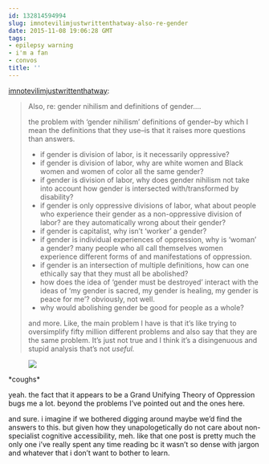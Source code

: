 ```yaml
---
id: 132814594994
slug: imnotevilimjustwrittenthatway-also-re-gender
date: 2015-11-08 19:06:28 GMT
tags:
- epilepsy warning
- i'm a fan
- convos
title: ''
---
```

<p><a class="tumblr_blog" href="http://imnotevilimjustwrittenthatway.tumblr.com/post/132813839684">imnotevilimjustwrittenthatway</a>:</p>
<blockquote>
<p>Also, re: gender nihilism and definitions of gender….</p>
<p>the problem with ‘gender nihilism’ definitions of gender–by which I mean the definitions that they use–is that it raises more questions than answers.</p>
<ul><li>if gender is division of labor, is it necessarily oppressive?<br></li>
<li>if gender is division of labor, why are white women and Black women and women of color all the same gender?</li>
<li>if gender is division of labor, why does gender nihilism not take into account how gender is intersected with/transformed by disability?</li>
<li>if gender is only oppressive divisions of labor, what about people who experience their gender as a non-oppressive division of labor? are they automatically wrong about their gender?</li>
<li>if gender is capitalist, why isn’t ‘worker’ a gender?</li>
<li>if gender is individual experiences of oppression, why is ‘woman’ a gender? many people who all call themselves women experience different forms of and manifestations of oppression. </li>
<li>if gender is an intersection of multiple definitions, how can one ethically say that they must all be abolished?</li>
<li>how does the idea of ‘gender must be destroyed’ interact with the ideas of ‘my gender is sacred, my gender is healing, my gender is peace for me’? obviously, not well.</li>
<li>why would abolishing gender be good for people as a whole?</li>
</ul><p>and more. Like, the main problem I have is that it’s like trying to oversimplify fifty million different problems and also say that they are the same problem. It’s just not true and I think it’s a disingenuous and stupid analysis that’s not <i>useful.</i></p>
</blockquote>

<figure class="tmblr-full" data-orig-height="270" data-orig-width="400"><img src="https://31.media.tumblr.com/4c171e95c46f55fe0be6b37312dd438a/tumblr_inline_nxifqoN4mg1rdzs46_500.gif" data-orig-height="270" data-orig-width="400"></figure><p>*coughs*</p><p>yeah. the fact that it appears to be a Grand Unifying Theory of Oppression bugs me a lot. beyond the problems I’ve pointed out and the ones here.&nbsp;</p><p>and sure. i imagine if we bothered digging around maybe we’d find the answers to this. but given how they unapologetically do not care about non-specialist cognitive accessibility, meh. like that one post is pretty much the only one i’ve really spent any time reading bc it wasn’t so dense with jargon and whatever that i don’t want to bother to learn.</p>